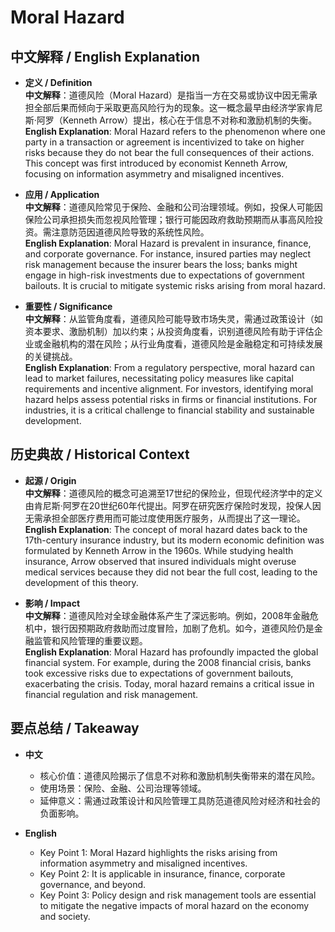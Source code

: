 # Moral Hazard

## 中文解释 / English Explanation

* **定义 / Definition**  
  **中文解释**：道德风险（Moral Hazard）是指当一方在交易或协议中因无需承担全部后果而倾向于采取更高风险行为的现象。这一概念最早由经济学家肯尼斯·阿罗（Kenneth Arrow）提出，核心在于信息不对称和激励机制的失衡。  
  **English Explanation**: Moral Hazard refers to the phenomenon where one party in a transaction or agreement is incentivized to take on higher risks because they do not bear the full consequences of their actions. This concept was first introduced by economist Kenneth Arrow, focusing on information asymmetry and misaligned incentives.

* **应用 / Application**  
  **中文解释**：道德风险常见于保险、金融和公司治理领域。例如，投保人可能因保险公司承担损失而忽视风险管理；银行可能因政府救助预期而从事高风险投资。需注意防范因道德风险导致的系统性风险。  
  **English Explanation**: Moral Hazard is prevalent in insurance, finance, and corporate governance. For instance, insured parties may neglect risk management because the insurer bears the loss; banks might engage in high-risk investments due to expectations of government bailouts. It is crucial to mitigate systemic risks arising from moral hazard.

* **重要性 / Significance**  
  **中文解释**：从监管角度看，道德风险可能导致市场失灵，需通过政策设计（如资本要求、激励机制）加以约束；从投资角度看，识别道德风险有助于评估企业或金融机构的潜在风险；从行业角度看，道德风险是金融稳定和可持续发展的关键挑战。  
  **English Explanation**: From a regulatory perspective, moral hazard can lead to market failures, necessitating policy measures like capital requirements and incentive alignment. For investors, identifying moral hazard helps assess potential risks in firms or financial institutions. For industries, it is a critical challenge to financial stability and sustainable development.

## 历史典故 / Historical Context

* **起源 / Origin**  
  **中文解释**：道德风险的概念可追溯至17世纪的保险业，但现代经济学中的定义由肯尼斯·阿罗在20世纪60年代提出。阿罗在研究医疗保险时发现，投保人因无需承担全部医疗费用而可能过度使用医疗服务，从而提出了这一理论。  
  **English Explanation**: The concept of moral hazard dates back to the 17th-century insurance industry, but its modern economic definition was formulated by Kenneth Arrow in the 1960s. While studying health insurance, Arrow observed that insured individuals might overuse medical services because they did not bear the full cost, leading to the development of this theory.

* **影响 / Impact**  
  **中文解释**：道德风险对全球金融体系产生了深远影响。例如，2008年金融危机中，银行因预期政府救助而过度冒险，加剧了危机。如今，道德风险仍是金融监管和风险管理的重要议题。  
  **English Explanation**: Moral Hazard has profoundly impacted the global financial system. For example, during the 2008 financial crisis, banks took excessive risks due to expectations of government bailouts, exacerbating the crisis. Today, moral hazard remains a critical issue in financial regulation and risk management.

## 要点总结 / Takeaway

* **中文**  
  - 核心价值：道德风险揭示了信息不对称和激励机制失衡带来的潜在风险。  
  - 使用场景：保险、金融、公司治理等领域。  
  - 延伸意义：需通过政策设计和风险管理工具防范道德风险对经济和社会的负面影响。  

* **English**  
  - Key Point 1: Moral Hazard highlights the risks arising from information asymmetry and misaligned incentives.  
  - Key Point 2: It is applicable in insurance, finance, corporate governance, and beyond.  
  - Key Point 3: Policy design and risk management tools are essential to mitigate the negative impacts of moral hazard on the economy and society.